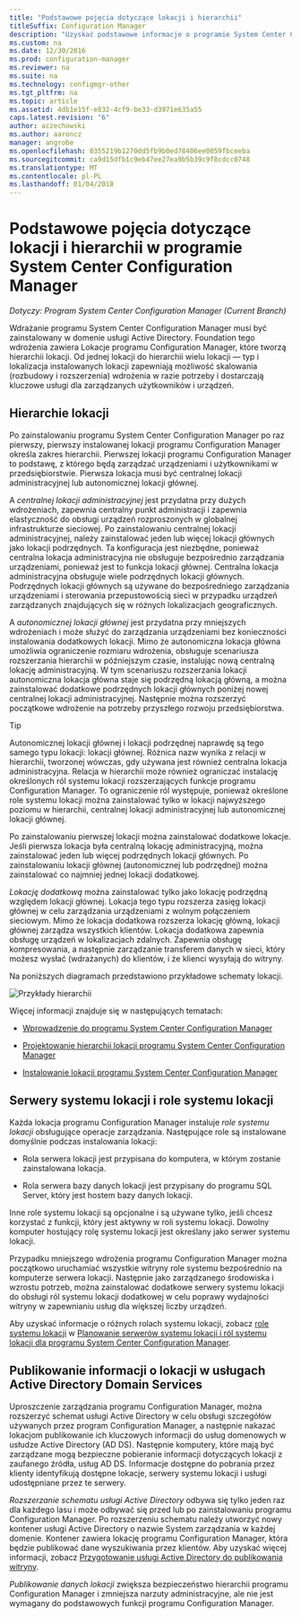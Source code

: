 ```yaml
---
title: "Podstawowe pojęcia dotyczące lokacji i hierarchii"
titleSuffix: Configuration Manager
description: "Uzyskać podstawowe informacje o programie System Center Configuration Manager Lokacje i hierarchie."
ms.custom: na
ms.date: 12/30/2016
ms.prod: configuration-manager
ms.reviewer: na
ms.suite: na
ms.technology: configmgr-other
ms.tgt_pltfrm: na
ms.topic: article
ms.assetid: 4db1e15f-e832-4cf9-be33-d3971e635a55
caps.latest.revision: "6"
author: aczechowski
ms.author: aaroncz
manager: angrobe
ms.openlocfilehash: 0355219b1270dd5fb9b0ed78406ee0059fbceeba
ms.sourcegitcommit: ca9d15dfb1c9eb47ee27ea9b5b39c9f8cdcc0748
ms.translationtype: MT
ms.contentlocale: pl-PL
ms.lasthandoff: 01/04/2018
---
```

# <a name="fundamentals-of-sites-and-hierarchies-for-system-center-configuration-manager"></a>Podstawowe pojęcia dotyczące lokacji i hierarchii w programie System Center Configuration Manager

*Dotyczy: Program System Center Configuration Manager (Current Branch)*

Wdrażanie programu System Center Configuration Manager musi być zainstalowany w domenie usługi Active Directory. Foundation tego wdrożenia zawiera Lokacje programu Configuration Manager, które tworzą hierarchii lokacji. Od jednej lokacji do hierarchii wielu lokacji — typ i lokalizacja instalowanych lokacji zapewniają możliwość skalowania (rozbudowy i rozszerzenia) wdrożenia w razie potrzeby i dostarczają kluczowe usługi dla zarządzanych użytkowników i urządzeń.

## <a name="hierarchies-of-sites"></a>Hierarchie lokacji
Po zainstalowaniu programu System Center Configuration Manager po raz pierwszy, pierwszy instalowanej lokacji programu Configuration Manager określa zakres hierarchii. Pierwszej lokacji programu Configuration Manager to podstawę, z którego będą zarządzać urządzeniami i użytkownikami w przedsiębiorstwie. Pierwsza lokacja musi być centralnej lokacji administracyjnej lub autonomicznej lokacji głównej.  

 A *centralnej lokacji administracyjnej* jest przydatna przy dużych wdrożeniach, zapewnia centralny punkt administracji i zapewnia elastyczność do obsługi urządzeń rozproszonych w globalnej infrastrukturze sieciowej. Po zainstalowaniu centralnej lokacji administracyjnej, należy zainstalować jeden lub więcej lokacji głównych jako lokacji podrzędnych. Ta konfiguracja jest niezbędne, ponieważ centralna lokacja administracyjna nie obsługuje bezpośrednio zarządzania urządzeniami, ponieważ jest to funkcja lokacji głównej. Centralna lokacja administracyjna obsługuje wiele podrzędnych lokacji głównych. Podrzędnych lokacji głównych są używane do bezpośredniego zarządzania urządzeniami i sterowania przepustowością sieci w przypadku urządzeń zarządzanych znajdujących się w różnych lokalizacjach geograficznych.  

 A *autonomicznej lokacji głównej* jest przydatna przy mniejszych wdrożeniach i może służyć do zarządzania urządzeniami bez konieczności instalowania dodatkowych lokacji. Mimo że autonomiczna lokacja główna umożliwia ograniczenie rozmiaru wdrożenia, obsługuje scenariusza rozszerzania hierarchii w późniejszym czasie, instalując nową centralną lokację administracyjną. W tym scenariuszu rozszerzania lokacji autonomiczna lokacja główna staje się podrzędną lokacją główną, a można zainstalować dodatkowe podrzędnych lokacji głównych poniżej nowej centralnej lokacji administracyjnej. Następnie można rozszerzyć początkowe wdrożenie na potrzeby przyszłego rozwoju przedsiębiorstwa.  

> [!TIP]  
>  Autonomicznej lokacji głównej i lokacji podrzędnej naprawdę są tego samego typu lokacji: lokacji głównej. Różnica nazw wynika z relacji w hierarchii, tworzonej wówczas, gdy używana jest również centralna lokacja administracyjna. Relacja w hierarchii może również ograniczać instalację określonych ról systemu lokacji rozszerzających funkcje programu Configuration Manager. To ograniczenie ról występuje, ponieważ określone role systemu lokacji można zainstalować tylko w lokacji najwyższego poziomu w hierarchii, centralnej lokacji administracyjnej lub autonomicznej lokacji głównej.  

 Po zainstalowaniu pierwszej lokacji można zainstalować dodatkowe lokacje. Jeśli pierwsza lokacja była centralną lokację administracyjną, można zainstalować jeden lub więcej podrzędnych lokacji głównych. Po zainstalowaniu lokacji głównej (autonomicznej lub podrzędnej) można zainstalować co najmniej jednej lokacji dodatkowej.  

 *Lokację dodatkową* można zainstalować tylko jako lokację podrzędną względem lokacji głównej. Lokacja tego typu rozszerza zasięg lokacji głównej w celu zarządzania urządzeniami z wolnym połączeniem sieciowym. Mimo że lokacja dodatkowa rozszerza lokację główną, lokacji głównej zarządza wszystkich klientów. Lokacja dodatkowa zapewnia obsługę urządzeń w lokalizacjach zdalnych. Zapewnia obsługę kompresowania, a następnie zarządzanie transferem danych w sieci, który możesz wysłać (wdrażanych) do klientów, i że klienci wysyłają do witryny.  

 Na poniższych diagramach przedstawiono przykładowe schematy lokacji.  

 ![Przykłady hierarchii](media/Hierarchy_examples.png)  

 Więcej informacji znajduje się w następujących tematach:  

-   [Wprowadzenie do programu System Center Configuration Manager](../../core/understand/introduction.md)  

-   [Projektowanie hierarchii lokacji programu System Center Configuration Manager](../../core/plan-design/hierarchy/design-a-hierarchy-of-sites.md)  

-   [Instalowanie lokacji programu System Center Configuration Manager](/sccm/core/servers/deploy/install/installing-sites)  

## <a name="site-system-servers-and-site-system-roles"></a>Serwery systemu lokacji i role systemu lokacji  
 Każda lokacja programu Configuration Manager instaluje *role systemu lokacji* obsługujące operacje zarządzania. Następujące role są instalowane domyślnie podczas instalowania lokacji:

-   Rola serwera lokacji jest przypisana do komputera, w którym zostanie zainstalowana lokacja.

-   Rola serwera bazy danych lokacji jest przypisany do programu SQL Server, który jest hostem bazy danych lokacji.

Inne role systemu lokacji są opcjonalne i są używane tylko, jeśli chcesz korzystać z funkcji, który jest aktywny w roli systemu lokacji. Dowolny komputer hostujący rolę systemu lokacji jest określany jako serwer systemu lokacji.  

 Przypadku mniejszego wdrożenia programu Configuration Manager można początkowo uruchamiać wszystkie witryny role systemu bezpośrednio na komputerze serwera lokacji. Następnie jako zarządzanego środowiska i wzrostu potrzeb, można zainstalować dodatkowe serwery systemu lokacji do obsługi ról systemu lokacji dodatkowej w celu poprawy wydajności witryny w zapewnianiu usług dla większej liczby urządzeń.  

 Aby uzyskać informacje o różnych rolach systemu lokacji, zobacz [role systemu lokacji](../../core/plan-design/hierarchy/plan-for-site-system-servers-and-site-system-roles.md#bkmk_planroles) w [Planowanie serwerów systemu lokacji i ról systemu lokacji dla programu System Center Configuration Manager](../../core/plan-design/hierarchy/plan-for-site-system-servers-and-site-system-roles.md).

## <a name="publishing-site-information-to-active-directory-domain-services"></a>Publikowanie informacji o lokacji w usługach Active Directory Domain Services  
 Uproszczenie zarządzania programu Configuration Manager, można rozszerzyć schemat usługi Active Directory w celu obsługi szczegółów używanych przez program Configuration Manager, a następnie nakazać lokacjom publikowanie ich kluczowych informacji do usług domenowych w usłudze Active Directory (AD DS). Następnie komputery, które mają być zarządzane mogą bezpieczne pobieranie informacji dotyczących lokacji z zaufanego źródła, usług AD DS. Informacje dostępne do pobrania przez klienty identyfikują dostępne lokacje, serwery systemu lokacji i usługi udostępniane przez te serwery.  

 *Rozszerzanie schematu usługi Active Directory* odbywa się tylko jeden raz dla każdego lasu i może odbywać się przed lub po zainstalowaniu programu Configuration Manager.   Po rozszerzeniu schematu należy utworzyć nowy kontener usługi Active Directory o nazwie System zarządzania w każdej domenie. Kontener zawiera lokację programu Configuration Manager, która będzie publikować dane wyszukiwania przez klientów. Aby uzyskać więcej informacji, zobacz [Przygotowanie usługi Active Directory do publikowania witryny](../../core/plan-design/network/extend-the-active-directory-schema.md).  

 *Publikowanie danych lokacji* zwiększa bezpieczeństwo hierarchii programu Configuration Manager i zmniejsza narzuty administracyjne, ale nie jest wymagany do podstawowych funkcji programu Configuration Manager.  
